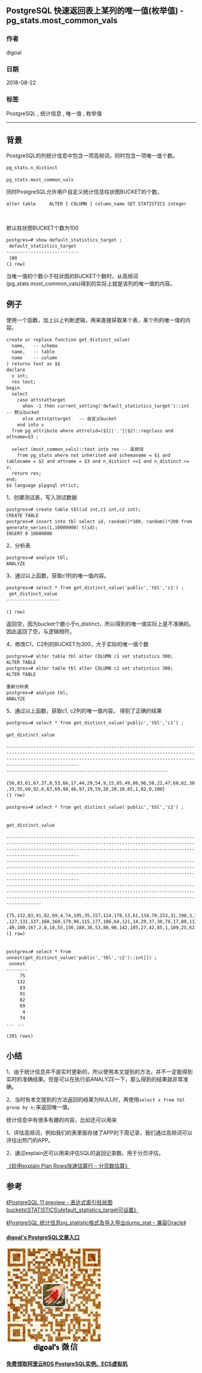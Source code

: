 ## PostgreSQL 快速返回表上某列的唯一值(枚举值) - pg_stats.most_common_vals  
                                                           
### 作者                                                           
digoal                                                           
                                                           
### 日期                                                           
2018-08-22                                                         
                                                           
### 标签                                                           
PostgreSQL , 统计信息 , 唯一值 , 枚举值     
                                                           
----                                                           
                                                           
## 背景     
PostgreSQL的列统计信息中包含一项高频词，同时包含一项唯一值个数。  
  
```  
pg_stats.n_distinct  
  
pg_stats.most_common_vals  
```  
  
同时PostgreSQL允许用户自定义统计信息柱状图BUCKET的个数。  
  
```  
alter table     ALTER [ COLUMN ] column_name SET STATISTICS integer  
  
  
```  
  
默认柱状图BUCKET个数为100  
  
```  
postgres=# show default_statistics_target ;  
 default_statistics_target   
---------------------------  
 100  
(1 row)  
```  
  
当唯一值的个数小于柱状图的BUCKET个数时，从高频词(pg_stats.most_common_vals)得到的实际上就是该列的唯一值的内容。  
  
## 例子  
  
使用一个函数，加上以上判断逻辑，用来直接获取某个表，某个列的唯一值的内容。  
  
```  
create or replace function get_distinct_value(  
  name,   -- schema  
  name,   -- table  
  name    -- column  
) returns text as $$  
declare  
  v int;  
  res text;  
begin  
  select   
    case attstattarget   
      when -1 then current_setting('default_statistics_target')::int   -- 默认bucket  
      else attstattarget   -- 自定义bucket  
    end into v   
  from pg_attribute where attrelid=($1||'.'||$2)::regclass and attname=$3 ;  
    
  select (most_common_vals)::text into res -- 高频词  
    from pg_stats where not inherited and schemaname = $1 and tablename = $2 and attname = $3 and n_distinct >=1 and n_distinct <= v;  
  return res;  
end;  
$$ language plpgsql strict;  
```  
  
1、创建测试表，写入测试数据  
  
```  
postgres=# create table tbl(id int,c1 int,c2 int);  
CREATE TABLE  
postgres=# insert into tbl select id, random()*100, random()*200 from generate_series(1,10000000) t(id);  
INSERT 0 10000000  
```  
  
2、分析表  
  
```  
postgres=# analyze tbl;  
ANALYZE  
```  
  
  
3、通过以上函数，获取c1列的唯一值内容。  
  
```  
postgres=# select * from get_distinct_value('public','tbl','c1') ;  
 get_distinct_value   
--------------------  
   
(1 row)  
```  
  
返回空，因为bucket个数小于n_distinct，所以得到的唯一值实际上是不准确的。因此返回了空，与逻辑相符。  
    
  
4、修改C1，C2列的BUCKET为300，大于实际的唯一值个数  
  
```  
postgres=# alter table tbl alter COLUMN c1 set statistics 300;  
ALTER TABLE  
postgres=# alter table tbl alter COLUMN c2 set statistics 300;  
ALTER TABLE  
  
重新分析表  
postgres=# analyze tbl;  
ANALYZE  
```  
  
5、通过以上函数，获取c1, c2列的唯一值内容。 得到了正确的结果  
  
```  
postgres=# select * from get_distinct_value('public','tbl','c1') ;  
                                                                                                                                           get_distinct_value                                                                                  
                                                              
---------------------------------------------------------------------------------------------------------------------------------------------------------------------------------------------------------------------------------------------  
------------------------------------------------------------  
 {56,83,61,67,37,8,53,66,17,44,29,54,9,15,85,49,80,96,58,22,47,68,62,30,77,34,64,23,39,11,5,24,42,7,3,32,57,73,88,40,93,13,91,86,51,89,81,43,71,35,45,48,84,16,87,50,27,99,4,25,38,14,41,72,78,95,74,76,18,94,28,90,2,12,79,21,70,36,52,75,31  
,33,55,60,92,6,63,69,98,46,97,19,59,26,20,10,65,1,82,0,100}  
(1 row)  
  
postgres=# select * from get_distinct_value('public','tbl','c2') ;  
                                                                                                                                                                                                                                               
                                                                                                      get_distinct_value                                                                                                                       
                                                                                                                                                                                                                                 
---------------------------------------------------------------------------------------------------------------------------------------------------------------------------------------------------------------------------------------------  
---------------------------------------------------------------------------------------------------------------------------------------------------------------------------------------------------------------------------------------------  
-------------------------------------------------------------------------------------------------------------------------------------------------------------------------------------------------------------------------------  
 {75,132,83,91,82,69,4,74,195,35,157,124,178,13,61,134,70,153,31,190,3,150,84,135,140,50,114,152,193,119,147,116,143,199,11,45,68,94,183,5,93,51,130,32,98,46,118,47,52,79,146,6,39,101,154,162,191,66,148,165,187,21,67,72,103,54,73,122,106  
,127,131,137,168,169,179,96,115,177,186,64,121,14,29,37,30,78,17,80,117,120,133,144,159,7,26,38,113,172,141,158,89,155,164,15,63,125,184,108,12,189,56,139,20,59,43,104,126,48,65,163,166,19,28,77,180,194,95,99,198,176,16,33,40,110,160,197  
,49,100,167,2,8,18,55,156,188,36,53,88,90,142,185,27,42,85,1,109,25,62,57,107,123,76,112,86,10,71,128,149,175,24,34,92,173,181,60,97,136,151,41,58,111,161,192,9,81,87,105,182,23,129,138,145,171,44,174,196,22,170,102,200,0}  
(1 row)  
  
  
postgres=# select * from unnest(get_distinct_value('public','tbl','c2')::int[]) ;  
 unnest   
--------  
     75  
    132  
     83  
     91  
     82  
     69  
      4  
     74  
... ...  
  
(201 rows)  
```  
  
## 小结  
1、由于统计信息并不是实时更新的，所以使用本文提到的方法，并不一定能得到实时的准确结果。但是可以在执行前ANALYZE一下，那么得到的结果就非常准确。  
  
2、当时有本文提到的方法返回的结果为NULL时，再使用```select x from tbl group by x;```来返回唯一值。  
  
统计信息中有很多有趣的内容，比如还可以用来  
  
1、评估高频词，例如我们的表里面存储了APP的下周记录，我们通过高频词可以评估出热门的APP。  
  
2、通过explain还可以用来评估SQL的返回记录数。用于分页评估。  
  
[《妙用explain Plan Rows快速估算行 - 分页数估算》](../201509/20150919_02.md)    
  
## 参考  
[《PostgreSQL 11 preview - 表达式索引柱状图buckets\STATISTICS\default_statistics_target可设置》](../201805/20180519_07.md)    
  
[《PostgreSQL 统计信息pg_statistic格式及导入导出dump_stat - 兼容Oracle》](../201710/20171030_02.md)    
  
  
  
  
  
  
  
  
  
  
  
  
  
  
  
  
  
#### [digoal's PostgreSQL文章入口](https://github.com/digoal/blog/blob/master/README.md "22709685feb7cab07d30f30387f0a9ae")
  
  
![digoal's weixin](../pic/digoal_weixin.jpg "f7ad92eeba24523fd47a6e1a0e691b59")
  
  
  
  
  
  
  
  
#### [免费领取阿里云RDS PostgreSQL实例、ECS虚拟机](https://www.aliyun.com/database/postgresqlactivity "57258f76c37864c6e6d23383d05714ea")
  
